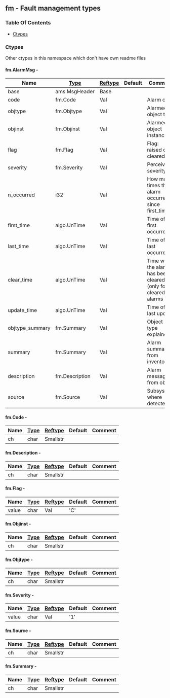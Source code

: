 ## fm - Fault management types


### Table Of Contents
<a href="#table-of-contents"></a>
* [Ctypes](#ctypes)

### Ctypes
<a href="#ctypes"></a>
Other ctypes in this namespace which don't have own readme files

#### fm.AlarmMsg - 
<a href="#fm-alarmmsg"></a>

|Name|[Type](/txt/ssimdb/dmmeta/ctype.md)|[Reftype](/txt/ssimdb/dmmeta/reftype.md)|Default|Comment|
|---|---|---|---|---|
|base|ams.MsgHeader|Base|
|code|fm.Code|Val||Alarm code|
|objtype|fm.Objtype|Val||Alarmed object type|
|objinst|fm.Objinst|Val||Alarmed object instance|
|flag|fm.Flag|Val||Flag: raised or cleared|
|severity|fm.Severity|Val||Perceived severity|
|n_occurred|i32|Val||How many times the alarm occurred since first_time|
|first_time|algo.UnTime|Val||Time of first occurrence|
|last_time|algo.UnTime|Val||Time of last occurrence|
|clear_time|algo.UnTime|Val||Time when the alarm has beed cleared (only for cleared alarms|
|update_time|algo.UnTime|Val||Time of last update|
|objtype_summary|fm.Summary|Val||Object type explained|
|summary|fm.Summary|Val||Alarm summary from inventory|
|description|fm.Description|Val||Alarm message from object|
|source|fm.Source|Val||Subsystem where detected|

#### fm.Code - 
<a href="#fm-code"></a>

|Name|[Type](/txt/ssimdb/dmmeta/ctype.md)|[Reftype](/txt/ssimdb/dmmeta/reftype.md)|Default|Comment|
|---|---|---|---|---|
|ch|char|Smallstr|

#### fm.Description - 
<a href="#fm-description"></a>

|Name|[Type](/txt/ssimdb/dmmeta/ctype.md)|[Reftype](/txt/ssimdb/dmmeta/reftype.md)|Default|Comment|
|---|---|---|---|---|
|ch|char|Smallstr|

#### fm.Flag - 
<a href="#fm-flag"></a>

|Name|[Type](/txt/ssimdb/dmmeta/ctype.md)|[Reftype](/txt/ssimdb/dmmeta/reftype.md)|Default|Comment|
|---|---|---|---|---|
|value|char|Val|'C'|

#### fm.Objinst - 
<a href="#fm-objinst"></a>

|Name|[Type](/txt/ssimdb/dmmeta/ctype.md)|[Reftype](/txt/ssimdb/dmmeta/reftype.md)|Default|Comment|
|---|---|---|---|---|
|ch|char|Smallstr|

#### fm.Objtype - 
<a href="#fm-objtype"></a>

|Name|[Type](/txt/ssimdb/dmmeta/ctype.md)|[Reftype](/txt/ssimdb/dmmeta/reftype.md)|Default|Comment|
|---|---|---|---|---|
|ch|char|Smallstr|

#### fm.Severity - 
<a href="#fm-severity"></a>

|Name|[Type](/txt/ssimdb/dmmeta/ctype.md)|[Reftype](/txt/ssimdb/dmmeta/reftype.md)|Default|Comment|
|---|---|---|---|---|
|value|char|Val|'1'|

#### fm.Source - 
<a href="#fm-source"></a>

|Name|[Type](/txt/ssimdb/dmmeta/ctype.md)|[Reftype](/txt/ssimdb/dmmeta/reftype.md)|Default|Comment|
|---|---|---|---|---|
|ch|char|Smallstr|

#### fm.Summary - 
<a href="#fm-summary"></a>

|Name|[Type](/txt/ssimdb/dmmeta/ctype.md)|[Reftype](/txt/ssimdb/dmmeta/reftype.md)|Default|Comment|
|---|---|---|---|---|
|ch|char|Smallstr|

